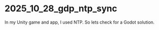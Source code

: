 # 2025_10_28_gdp_ntp_sync
In my Unity game and app, I used NTP. So lets check for a Godot solution.
